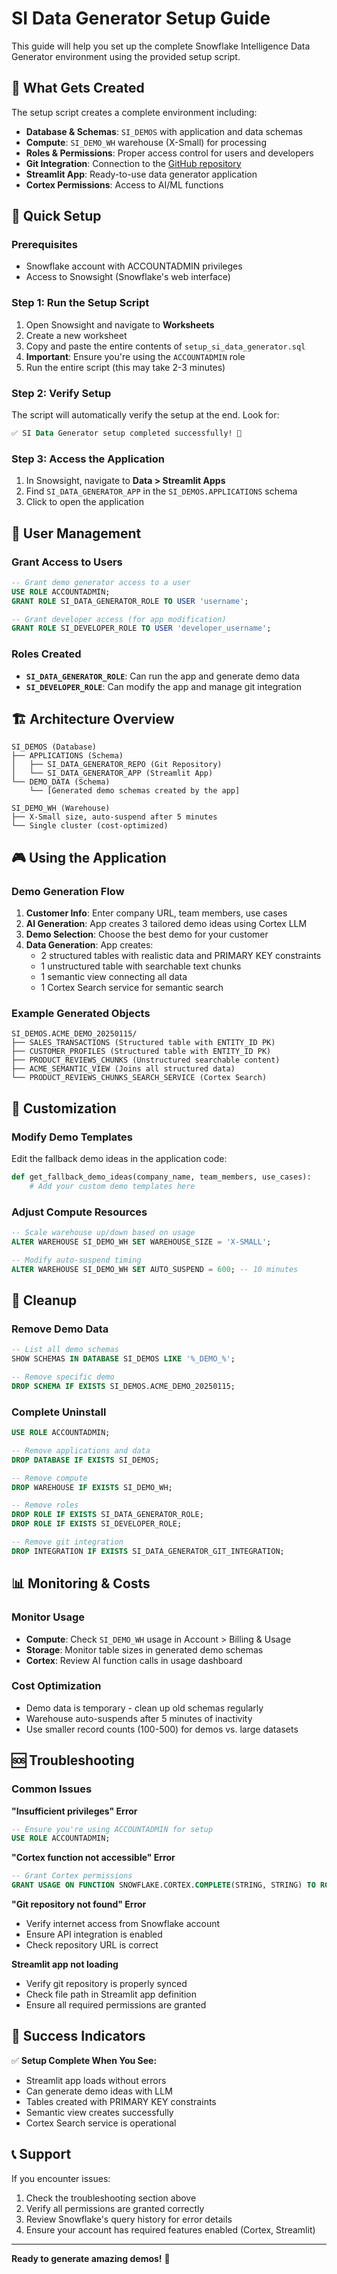 # SI Data Generator Setup Guide

This guide will help you set up the complete Snowflake Intelligence Data Generator environment using the provided setup script.

## 🎯 What Gets Created

The setup script creates a complete environment including:

- **Database & Schemas**: `SI_DEMOS` with application and data schemas
- **Compute**: `SI_DEMO_WH` warehouse (X-Small) for processing
- **Roles & Permissions**: Proper access control for users and developers
- **Git Integration**: Connection to the [GitHub repository](https://github.com/kfir-liron-snowflake/SI_Data_Generator/blob/main/Original_Data_Generator)
- **Streamlit App**: Ready-to-use data generator application
- **Cortex Permissions**: Access to AI/ML functions

## 🚀 Quick Setup

### Prerequisites
- Snowflake account with ACCOUNTADMIN privileges
- Access to Snowsight (Snowflake's web interface)

### Step 1: Run the Setup Script
1. Open Snowsight and navigate to **Worksheets**
2. Create a new worksheet
3. Copy and paste the entire contents of `setup_si_data_generator.sql`
4. **Important**: Ensure you're using the `ACCOUNTADMIN` role
5. Run the entire script (this may take 2-3 minutes)

### Step 2: Verify Setup
The script will automatically verify the setup at the end. Look for:
```sql
✅ SI Data Generator setup completed successfully! 🎉
```

### Step 3: Access the Application
1. In Snowsight, navigate to **Data > Streamlit Apps**
2. Find `SI_DATA_GENERATOR_APP` in the `SI_DEMOS.APPLICATIONS` schema
3. Click to open the application

## 👥 User Management

### Grant Access to Users
```sql
-- Grant demo generator access to a user
USE ROLE ACCOUNTADMIN;
GRANT ROLE SI_DATA_GENERATOR_ROLE TO USER 'username';

-- Grant developer access (for app modification)
GRANT ROLE SI_DEVELOPER_ROLE TO USER 'developer_username';
```

### Roles Created
- **`SI_DATA_GENERATOR_ROLE`**: Can run the app and generate demo data
- **`SI_DEVELOPER_ROLE`**: Can modify the app and manage git integration

## 🏗️ Architecture Overview

```
SI_DEMOS (Database)
├── APPLICATIONS (Schema)
│   ├── SI_DATA_GENERATOR_REPO (Git Repository)
│   └── SI_DATA_GENERATOR_APP (Streamlit App)
└── DEMO_DATA (Schema)
    └── [Generated demo schemas created by the app]

SI_DEMO_WH (Warehouse)
├── X-Small size, auto-suspend after 5 minutes
└── Single cluster (cost-optimized)
```

## 🎮 Using the Application

### Demo Generation Flow
1. **Customer Info**: Enter company URL, team members, use cases
2. **AI Generation**: App creates 3 tailored demo ideas using Cortex LLM
3. **Demo Selection**: Choose the best demo for your customer
4. **Data Generation**: App creates:
   - 2 structured tables with realistic data and PRIMARY KEY constraints
   - 1 unstructured table with searchable text chunks
   - 1 semantic view connecting all data
   - 1 Cortex Search service for semantic search

### Example Generated Objects
```
SI_DEMOS.ACME_DEMO_20250115/
├── SALES_TRANSACTIONS (Structured table with ENTITY_ID PK)
├── CUSTOMER_PROFILES (Structured table with ENTITY_ID PK)
├── PRODUCT_REVIEWS_CHUNKS (Unstructured searchable content)
├── ACME_SEMANTIC_VIEW (Joins all structured data)
└── PRODUCT_REVIEWS_CHUNKS_SEARCH_SERVICE (Cortex Search)
```

## 🔧 Customization

### Modify Demo Templates
Edit the fallback demo ideas in the application code:
```python
def get_fallback_demo_ideas(company_name, team_members, use_cases):
    # Add your custom demo templates here
```

### Adjust Compute Resources
```sql
-- Scale warehouse up/down based on usage
ALTER WAREHOUSE SI_DEMO_WH SET WAREHOUSE_SIZE = 'X-SMALL';

-- Modify auto-suspend timing
ALTER WAREHOUSE SI_DEMO_WH SET AUTO_SUSPEND = 600; -- 10 minutes
```

## 🧹 Cleanup

### Remove Demo Data
```sql
-- List all demo schemas
SHOW SCHEMAS IN DATABASE SI_DEMOS LIKE '%_DEMO_%';

-- Remove specific demo
DROP SCHEMA IF EXISTS SI_DEMOS.ACME_DEMO_20250115;
```

### Complete Uninstall
```sql
USE ROLE ACCOUNTADMIN;

-- Remove applications and data
DROP DATABASE IF EXISTS SI_DEMOS;

-- Remove compute
DROP WAREHOUSE IF EXISTS SI_DEMO_WH;

-- Remove roles
DROP ROLE IF EXISTS SI_DATA_GENERATOR_ROLE;
DROP ROLE IF EXISTS SI_DEVELOPER_ROLE;

-- Remove git integration
DROP INTEGRATION IF EXISTS SI_DATA_GENERATOR_GIT_INTEGRATION;
```

## 📊 Monitoring & Costs

### Monitor Usage
- **Compute**: Check `SI_DEMO_WH` usage in Account > Billing & Usage
- **Storage**: Monitor table sizes in generated demo schemas
- **Cortex**: Review AI function calls in usage dashboard

### Cost Optimization
- Demo data is temporary - clean up old schemas regularly
- Warehouse auto-suspends after 5 minutes of inactivity
- Use smaller record counts (100-500) for demos vs. large datasets

## 🆘 Troubleshooting

### Common Issues

**"Insufficient privileges" Error**
```sql
-- Ensure you're using ACCOUNTADMIN for setup
USE ROLE ACCOUNTADMIN;
```

**"Cortex function not accessible" Error**
```sql
-- Grant Cortex permissions
GRANT USAGE ON FUNCTION SNOWFLAKE.CORTEX.COMPLETE(STRING, STRING) TO ROLE SI_DATA_GENERATOR_ROLE;
```

**"Git repository not found" Error**
- Verify internet access from Snowflake account
- Ensure API integration is enabled
- Check repository URL is correct

**Streamlit app not loading**
- Verify git repository is properly synced
- Check file path in Streamlit app definition
- Ensure all required permissions are granted

## 🎉 Success Indicators

✅ **Setup Complete When You See:**
- Streamlit app loads without errors
- Can generate demo ideas with LLM
- Tables created with PRIMARY KEY constraints  
- Semantic view creates successfully
- Cortex Search service is operational

## 📞 Support

If you encounter issues:
1. Check the troubleshooting section above
2. Verify all permissions are granted correctly
3. Review Snowflake's query history for error details
4. Ensure your account has required features enabled (Cortex, Streamlit)

---

**Ready to generate amazing demos!** 🚀